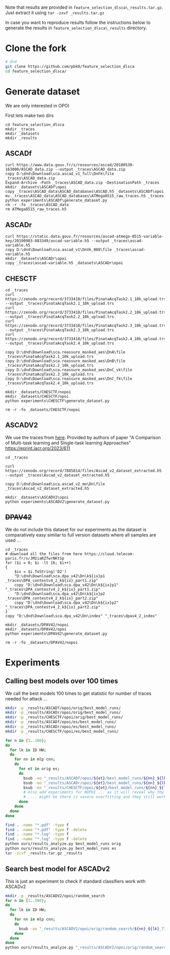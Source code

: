 

Note that results are provided in `feature_selection_dlsca\_results.tar.gz`. Just extract it using `tar -zxvf _results.tar.gz`

In case you want to reproduce results follow the instructions below to generate the results in `feature_selection_dlsca\_results` directory.

# Clone the fork

```bash
# dnd
git clone https://github.com/pbk0/feature_selection_dlsca
cd feature_selection_dlsca/
```

# Generate dataset

We are only interested in OPOI

First lets make two dirs

```pwsh
cd feature_selection_dlsca
mkdir _traces
mkdir _datasets
mkdir _results
```

## ASCADf

```pwsh
curl https://www.data.gouv.fr/s/resources/ascad/20180530-163000/ASCAD_data.zip --output _traces\ASCAD_data.zip
copy D:\dnd\Download\sca.ascad_v1_full\DnFk\file _traces\ASCAD_data.zip
Expand-Archive -Path _traces\ASCAD_data.zip -DestinationPath _traces
mkdir _datasets\ASCADf\opoi
copy _traces\ASCAD_data\ASCAD_databases\ASCAD.h5 _datasets\ASCADf\opoi
mv _traces\ASCAD_data\ASCAD_databases\ATMega8515_raw_traces.h5 _traces
python experiments\ASCADf\generate_dataset.py
rm -r -fo _traces\ASCAD_data
rm ATMega8515_raw_traces.h5
```


## ASCADr

```pwsh
curl https://static.data.gouv.fr/resources/ascad-atmega-8515-variable-key/20190903-083349/ascad-variable.h5 --output _traces\ascad-variable.h5
copy D:\dnd\Download\sca.ascad_v1\DnVk_000\file _traces\ascad-variable.h5
mkdir _datasets\ASCADr\opoi
copy _traces\ascad-variable.h5 _datasets\ASCADr\opoi
```


## CHESCTF

```pwsh
cd _traces
curl https://zenodo.org/record/3733418/files/PinataAcqTask2.1_10k_upload.trs --output _traces\PinataAcqTask2.1_10k_upload.trs
curl https://zenodo.org/record/3733418/files/PinataAcqTask2.2_10k_upload.trs --output _traces\PinataAcqTask2.2_10k_upload.trs
curl https://zenodo.org/record/3733418/files/PinataAcqTask2.3_10k_upload.trs --output _traces\PinataAcqTask2.3_10k_upload.trs
curl https://zenodo.org/record/3733418/files/PinataAcqTask2.4_10k_upload.trs --output _traces\PinataAcqTask2.4_10k_upload.trs

copy D:\dnd\Download\sca.reassure_masked_aes\DnA\file _traces\PinataAcqTask2.1_10k_upload.trs
copy D:\dnd\Download\sca.reassure_masked_aes\DnB\file _traces\PinataAcqTask2.2_10k_upload.trs
copy D:\dnd\Download\sca.reassure_masked_aes\DnC_vk\file _traces\PinataAcqTask2.3_10k_upload.trs
copy D:\dnd\Download\sca.reassure_masked_aes\DnC_fk\file _traces\PinataAcqTask2.4_10k_upload.trs

mkdir _datasets/CHESCTF/nopoi
mkdir _datasets/CHESCTF/opoi
python experiments\CHESCTF\generate_dataset.py

rm -r -fo _datasets/CHESCTF/nopoi
```


## ASCADV2

We use the traces from [here](https://zenodo.org/record/7885814). 
Provided by authors of paper "A Comparison of Multi-task learning and Single-task learning Approaches"
https://eprint.iacr.org/2023/611

```pwsh
cd _traces

curl https://zenodo.org/record/7885814/files/Ascad_v2_dataset_extracted.h5 --output _traces\Ascad_v2_dataset_extracted.h5

copy D:\dnd\Download\sca.ascad_v2_mo\Dn\file _traces\Ascad_v2_dataset_extracted.h5

mkdir _datasets\ASCADV2\opoi
python experiments\ASCADV2\generate_dataset.py
```

## ~~DPAV42~~

We do not include this dataset for our experiments as the dataset is comparatively easy similar to full version datasets where all samples are used ...

```pwsh
cd _traces
# download all the files from here https://cloud.telecom-paris.fr/s/JM2iaRZfwrNKtSp
for ($i = 0; $i -lt 16; $i++)
{
    $ix = $i.ToString('D2')
    "D:\dnd\Download\sca.dpa_v42\Dn\k${ix}p1 _traces\DPA_contestv4_2_k${ix}_part1.zip"
    copy "D:\dnd\Download\sca.dpa_v42\Dn\k${ix}p1" "_traces\DPA_contestv4_2_k${ix}_part1.zip"
    "D:\dnd\Download\sca.dpa_v42\Dn\k${ix}p2 _traces\DPA_contestv4_2_k${ix}_part2.zip"
    copy "D:\dnd\Download\sca.dpa_v42\Dn\k${ix}p2" "_traces\DPA_contestv4_2_k${ix}_part2.zip"
}
copy "D:\dnd\Download\sca.dpa_v42\Dn\index" "_traces\dpav4_2_index"

mkdir _datasets/DPAV42/nopoi
mkdir _datasets/DPAV42/opoi
python experiments\DPAV42\generate_dataset.py

rm -r -fo _datasets/DPAV42/nopoi
```


# Experiments

## Calling best models over 100 times

We call the best models 100 times to get statistic for number of traces needed for attack ...

```bash
mkdir -p _results/ASCADf/opoi/orig/best_model_runs/
mkdir -p _results/ASCADr/opoi/orig/best_model_runs/
mkdir -p _results/CHESCTF/opoi/orig/best_model_runs/
mkdir -p _results/ASCADf/opoi/es/best_model_runs/
mkdir -p _results/ASCADr/opoi/es/best_model_runs/
mkdir -p _results/CHESCTF/opoi/es/best_model_runs/

for n in {1..100}; 
do
  for lk in ID HW;
  do
    for nn in mlp cnn;
    do 
      for et in orig es;
      do
        bsub -oo "_results/ASCADf/opoi/${et}/best_model_runs/${nn}_${lk}_700_${n}.log" python experiments/ASCADf/test_best_models.py ${lk} ${nn} OPOI 700 0 ${et} ${n}
        bsub -oo "_results/ASCADr/opoi/${et}/best_model_runs/${nn}_${lk}_700_${n}.log" python experiments/ASCADr/test_best_models.py ${lk} ${nn} OPOI 1400 0 ${et} ${n}
        bsub -oo "_results/CHESCTF/opoi/${et}/best_model_runs/${nn}_${lk}_700_${n}.log" python experiments/CHESCTF/test_best_models.py ${lk} ${nn} OPOI 4000 0 ${et} ${n}
        # Also add experiments for NOPOI ... as it will reveal why thy work with one trace
        # .... might be there is severe overfitting and they still work
      done
    done
  done
done

find . -name "*.pdf" -type f
find . -name "*.pdf" -type f -delete
find . -name "*.log" -type f
find . -name "*.log" -type f -delete
python ours/results_analyze.py best_model_runs orig
python ours/results_analyze.py best_model_runs es
tar -zcvf _results.tar.gz _results

```




## Search best model for ASCADv2

This is just an experiment to check if standard classifiers work with ASCADv2

```bash
mkdir -p _results/ASCADV2/opoi/random_search
for n in {1..500}; 
do
  for lk in ID HW;
  do 
    for nn in mlp cnn;
    do
      bsub -oo "_results/ASCADV2/opoi/orig/random_search/${nn}_${lk}_7181_${n}.log" python experiments/ASCADV2/random_search.py ${lk} ${nn} OPOI 7181 True 0 ${n}
    done
  done
done
python ours/results_analyze.py "_results/ASCADV2/opoi/orig/random_search"
```
